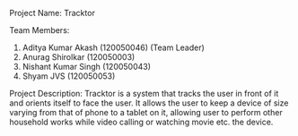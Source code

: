 Project Name: Tracktor

Team Members:
1. Aditya Kumar Akash (120050046) (Team Leader)
2. Anurag Shirolkar (120050003)
3. Nishant Kumar Singh (120050043)
4. Shyam JVS (120050053)

Project Description: Tracktor is a system that tracks the user in front of it and orients itself to face the user. It allows the user to keep a device of size varying from that of phone to a tablet on it, allowing user to perform other household works while video calling or watching movie etc. the device.
